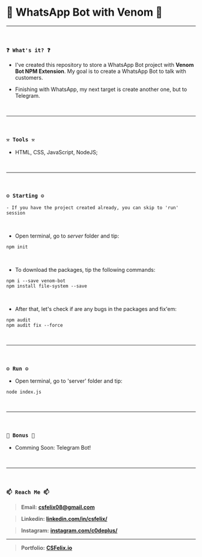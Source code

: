 # 🌟 WhatsApp Bot with Venom 🌟

----

<br>

### `❓ What's it? ❓`

* I've created this repository to store a WhatsApp Bot project with **Venom Bot NPM Extension**. My goal is to create a WhatsApp Bot to talk with customers.

* Finishing with WhatsApp, my next target is create another one, but to Telegram.

<br>

----

<br>

### `⚒️ Tools ⚒️`

* HTML, CSS, JavaScript, NodeJS;


<br>

----

<br>

### `⚙️ Starting ⚙️`

```
- If you have the project created already, you can skip to 'run' session
```

<br>

* Open terminal, go to *server* folder and tip:

```
npm init
```

<br>

* To download the packages, tip the following commands:

```
npm i --save venom-bot
npm install file-system --save
```

<br>

* After that, let's check if are any bugs in the packages and fix'em:

```
npm audit
npm audit fix --force
```

<br>

----

<br>

### `⚙️ Run ⚙️`

* Open terminal, go to 'server' folder and tip:

```
node index.js
```

<br>

----

<br>

### `🎁 Bonus 🎁`

* Comming Soon: Telegram Bot!

<br>

----

<br>

### `📫 Reach Me 📫`

> **Email:** **[csfelix08@gmail.com](mailto:csfelix08@gmail.com?)**

> **Linkedin:** **[linkedin.com/in/csfelix/](https://www.linkedin.com/in/csfelix/)**

> **Instagram:** **[instagram.com/c0deplus/](https://www.instagram.com/c0deplus/)**

----

> **Portfolio:** **[CSFelix.io](https://csfelix.github.io/)**
